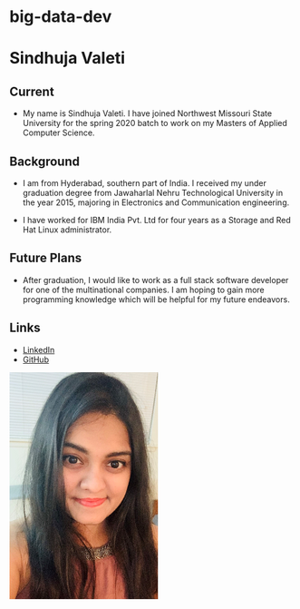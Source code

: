 # big-data-dev

# Sindhuja Valeti

## Current
- My name is Sindhuja Valeti. I have joined Northwest Missouri State University for the spring 2020 batch to work on my Masters of Applied Computer Science.

## Background
- I am from Hyderabad, southern part of India. I received my under graduation degree from Jawaharlal Nehru Technological University in the year 2015, majoring in Electronics and Communication engineering.

- I have worked for IBM India Pvt. Ltd for four years as a Storage and Red Hat Linux administrator.

## Future Plans
- After graduation, I would like to work as a full stack software developer for one of the multinational companies. I am hoping to gain more programming knowledge which will be helpful for my future endeavors.

## Links
- [LinkedIn](https://www.linkedin.com/in/sindhuja-valeti-8ba67784/)
- [GitHub](https://github.com/Sindhujav18)

![](https://github.com/Sindhujav18/big-data-dev/blob/main/Image.png)

